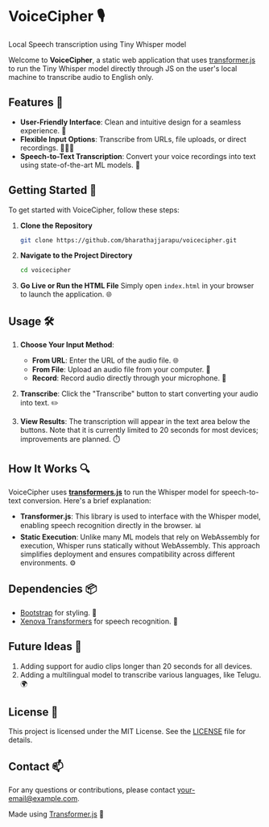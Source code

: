 # VoiceCipher 🎙️
Local Speech transcription using Tiny Whisper model

Welcome to **VoiceCipher**, a static web application that uses [transformer.js](https://cdn.jsdelivr.net/npm/@xenova/transformers) to run the Tiny Whisper model directly through JS on the user's local machine to transcribe audio to English only.

## Features 🌟

- **User-Friendly Interface**: Clean and intuitive design for a seamless experience. 🎨
- **Flexible Input Options**: Transcribe from URLs, file uploads, or direct recordings. 🔗📁🎤
- **Speech-to-Text Transcription**: Convert your voice recordings into text using state-of-the-art ML models. 🧠

## Getting Started 🚀

To get started with VoiceCipher, follow these steps:

1. **Clone the Repository**
   ```bash
   git clone https://github.com/bharathajjarapu/voicecipher.git
   ```

2. **Navigate to the Project Directory**
   ```bash
   cd voicecipher
   ```

3. **Go Live or Run the HTML File**
   Simply open `index.html` in your browser to launch the application. 🌐

## Usage 🛠️

1. **Choose Your Input Method**:
   - **From URL**: Enter the URL of the audio file. 🌐
   - **From File**: Upload an audio file from your computer. 📁
   - **Record**: Record audio directly through your microphone. 🎤

2. **Transcribe**: Click the "Transcribe" button to start converting your audio into text. ✏️

3. **View Results**: The transcription will appear in the text area below the buttons. Note that it is currently limited to 20 seconds for most devices; improvements are planned. ⏱️

## How It Works 🔍

VoiceCipher uses **[transformers.js](https://cdn.jsdelivr.net/npm/@xenova/transformers)** to run the Whisper model for speech-to-text conversion. Here's a brief explanation:

- **Transformer.js**: This library is used to interface with the Whisper model, enabling speech recognition directly in the browser. 📊
- **Static Execution**: Unlike many ML models that rely on WebAssembly for execution, Whisper runs statically without WebAssembly. This approach simplifies deployment and ensures compatibility across different environments. ⚙️

## Dependencies 📦

- [Bootstrap](https://getbootstrap.com/) for styling. 🎨
- [Xenova Transformers](https://cdn.jsdelivr.net/npm/@xenova/transformers) for speech recognition. 🧠

## Future Ideas 🚧

1. Adding support for audio clips longer than 20 seconds for all devices.
2. Adding a multilingual model to transcribe various languages, like Telugu. 🌍

## License 📝

This project is licensed under the MIT License. See the [LICENSE](LICENSE) file for details.

## Contact 📫

For any questions or contributions, please contact [your-email@example.com](mailto:your-email@example.com).

Made using [Transformer.js](https://github.com/xenova/transformers.js) 🚀
